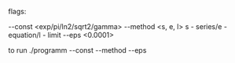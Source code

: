 flags: 

--const <exp/pi/ln2/sqrt2/gamma>
--method <s, e, l>      s - series/e - equation/l - limit
--eps <0.0001>

to run ./programm --const <const> --method <method> --eps <value>
